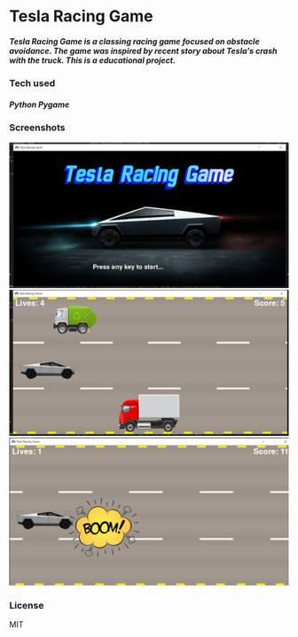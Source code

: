 ﻿# Tesla Racing Game

##### *Tesla Racing Game is a classing racing game focused on obstacle avoidance. The game was inspired by recent story about Tesla's crash with the truck. This is a educational project.*
### Tech used
##### Python Pygame
### Screenshots
![](screenshots/menu.png)
![](screenshots/trucks.png)
![](screenshots/crash.png)
### License

MIT